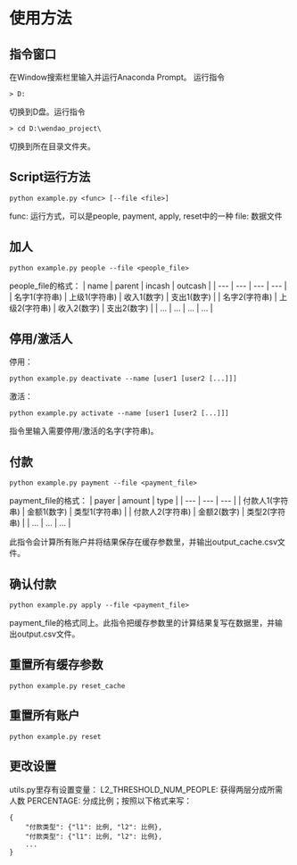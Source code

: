 # 使用方法

## 指令窗口
在Window搜索栏里输入并运行Anaconda Prompt。
运行指令
```
> D:
```
切换到D盘。运行指令
```
> cd D:\wendao_project\
```
切换到所在目录文件夹。

## Script运行方法
```
python example.py <func> [--file <file>]
```
func: 运行方式，可以是people, payment, apply, reset中的一种
file: 数据文件

## 加人
```
python example.py people --file <people_file>
```

people_file的格式：
| name | parent | incash | outcash |
| --- | --- | --- | --- |
| 名字1(字符串) | 上级1(字符串) | 收入1(数字) | 支出1(数字) |
| 名字2(字符串) | 上级2(字符串) | 收入2(数字) | 支出2(数字) |
| ... | ... | ... | ... |

## 停用/激活人

停用：
```
python example.py deactivate --name [user1 [user2 [...]]]
```

激活：
```
python example.py activate --name [user1 [user2 [...]]]
```

指令里输入需要停用/激活的名字(字符串)。

## 付款
```
python example.py payment --file <payment_file>
```

payment_file的格式：
| payer | amount | type |
| --- | --- | --- |
| 付款人1(字符串) | 金额1(数字) | 类型1(字符串) |
| 付款人2(字符串) | 金额2(数字) | 类型2(字符串) |
| ... | ... | ... |

此指令会计算所有账户并将结果保存在缓存参数里，并输出output_cache.csv文件。

## 确认付款
```
python example.py apply --file <payment_file>
```

payment_file的格式同上。此指令把缓存参数里的计算结果复写在数据里，并输出output.csv文件。

## 重置所有缓存参数
```
python example.py reset_cache
```


## 重置所有账户
```
python example.py reset
```

## 更改设置
utils.py里存有设置变量：
L2_THRESHOLD_NUM_PEOPLE: 获得两层分成所需人数
PERCENTAGE: 分成比例；按照以下格式来写：
```
{
	"付款类型": {"l1": 比例, "l2": 比例}, 
	"付款类型": {"l1": 比例, "l2": 比例}, 
	...
}
```
